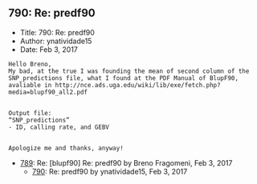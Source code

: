 ## 790: Re: predf90

- Title: 790: Re: predf90
- Author: ynatividade15
- Date: Feb 3, 2017

```
Hello Breno,
My bad, at the true I was founding the mean of second column of the SNP_predictions file, what I found at the PDF Manual of BlupF90, avaliable in http://nce.ads.uga.edu/wiki/lib/exe/fetch.php?media=blupf90_all2.pdf


Output file:
“SNP_predictions”
- ID, calling rate, and GEBV 


Apologize me and thanks, anyway! 
```

- [789](0789.md): Re: [blupf90] Re: predf90 by Breno Fragomeni, Feb 3, 2017
    - [790](0790.md): Re: predf90 by ynatividade15, Feb 3, 2017

